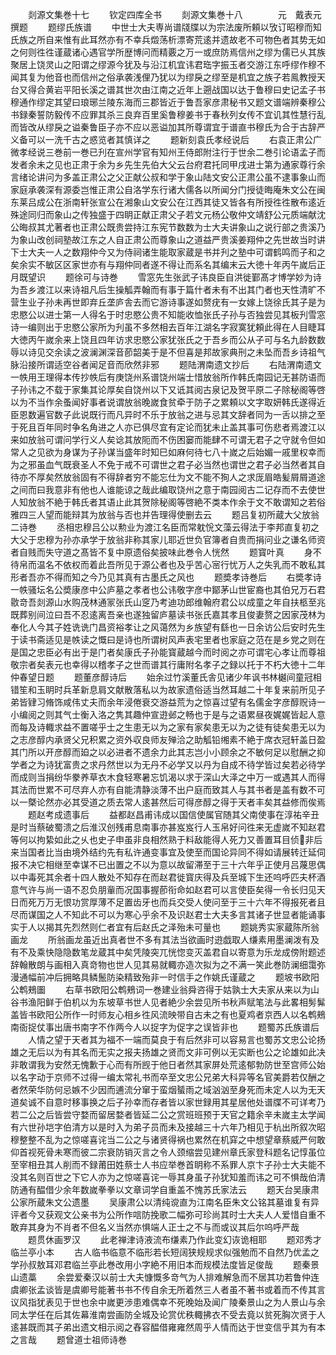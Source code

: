 <!-- { "loadSidebar": true } -->








　　剡源文集巻十七
　　钦定四库全书
　　剡源文集巻十八　　　　元　戴表元　撰题
　　题缪氏族谱
　　中世士大夫専尚谱牋牒以为宗法废所頼以攷订昭穆而知氏族之所自来惟有此耳然亦有不幸兵燬荡析漂寄荒逺并遗故老不可物色者其势无如之何则徃徃谨蔵诸心遇官学所歴博问而精覈之万一或庶防焉信州之缪为儒已乆其族聚居上饶灵山之阳谓之缪源今犹及与沿江机宜讳君珤字振玉者交游江东呼缪作穆不闻其复为他音也而信州之俗承袭浅俚乃犹以为缪戾之缪至是机宜之族子若鳯教授天台又得合黄岩平阳长溪之谱其世次由江南之近年上遡战国以达于鲁穆曰史记孟子书穆通作缪定其望曰琅琊兰陵东海而三郡皆近于鲁吾家彦肃秘书又题文谱端辨秦穆公书録秦誓防毅传不应罪其杀三良弃百里奚鲁穆姜书于春秋列女传不宜讥其性慧行乱而皆改从缪戾之谥秦鲁臣子亦不应以恶谥加其所尊谓宜于谱直书穆氏为合于古辞严义备可以一洗千古之惑览者其慎详之
　　题新刻袁氏孝经说后
　　右袁正肃公广微孝经说三巻前一巻已刋在宣州学官有知州王侍郎附注行于世余二巻引论语孟子而发者余未之见也正肃于余为乡先生先伯大父云台府君托同甲戌进士第为通家尊行余言绪论讲问为多盖正肃公之父正献公叔和学于象山陆文安公正肃公虽不逮事象山而家庭承袭深有源委岂惟正肃公自洛学东行诸大儒各以所闻分门授徒晦庵朱文公在闽东莱吕成公在浙南轩张宣公在湘象山文安公在江西其徒又皆各有所授徃徃散布逺近殊途同归而象山之传独盛于四眀正献正肃父子若文元杨公敬仲文靖舒公元质端献沈公晦叔其尤著者也正肃公既贵尝持江东宪节数数为士大夫讲象山之说行部之贵溪乃为象山改创祠塾故江东之人自正肃公而尊象山之道益严贵溪姜翔仲之先世故当时讲下士大夫一人之数翔仲今又为侍祠诸生能取家蔵是书并刋之塾中可谓鹤鸣而子和之矣余实不敏区区家世亦有与翔仲同者遂不得让而系名其编末云大徳十年丙午嵗后正月既望识
　　题徐可与诗巻
　　雪窓先生张武子讳良臣自洪徙鄞髙才博学妙为诗为吾乡渡江以来诗祖凡后生操觚弄翰而有事于篇什者未有不出其门者也天性清旷不营生业子孙未再世即弃丘垄庐舎去而它游诗事遂如赘疣有一女嫁上饶徐氏其子是为忠愍公以进士第一人得名于时忠愍公贵不知能收恤张氏子孙与否独尝见其板刋雪窓诗一编则出于忠愍公家所为刋虽不多然相去百年江湖名字寂寞犹頼此得在人目睫耳大徳丙午嵗余来上饶且四年访求忠愍公家犹张氏之于吾乡而公从子可与名九龄数数辱以诗见交余读之波澜渊深音莭韶美于是不但喜是邦故家典刑之未坠而吾乡诗祖气脉沿接所谓适空谷者闻足音而欣然非邪
　　题陆渭南遗文抄后
　　右陆渭南遗文一帙用王理得本传抄帙后有庚饶州系谱饶州端士惜放翁所作韩氏南园记无甚防语而子孙讳之不载于家集其论厚矣自饶州以下又诋其阅古泉记及贺平原二子除秘阁等啓以为不当作余蚤闻好事者说谓放翁晚嵗食贫牵于防子之累頼以文字取妍韩氏遂得近臣恩数遍官数子此说既行而凡异时不乐于放翁之进与忌其文辞者同为一舌以排之至于死且百年同时争名角进之人亦已俱尽宜有定论而犹未止盖其事可伤悲者焉渡江以来如放翁可谓问学行义人矣谂其放阨而不伤困窭而能肆不可谓无君子之守就令但如常人之见欲为身谋为子孙谋当盛年时知巳如麻何待七八十嵗之后始媚一戚里权幸而为之邪虽血气既衰圣人不免于戒不可谓世之君子必当然也谓世之君子必当然者其自待亦不厚矣然放翁固有不得辞者穷不能忘仕为文不能不狥人之求厐眉皓髪屑屑道途之间而曰我意非有他也人谁能谅之哉此编取饶州之意于南园阅古二记存而不去使世人知放翁不絶于韩氏者其语止此其贺除秘阁等啓絶不类本作余于文不敢谓知之若俗雅四三人望而能辩其为放翁与否也并告理得使删去云
　　题吕复初所蔵大父放翁二诗巻
　　丞相忠穆吕公以勲业为渡江名臣而常躭恱文藻云得法于李邦直复初之大父于忠穆为孙亦承学于放翁非称其家儿耶近世负官簿者自贵而捐问业之谦名师资者自贱而失守道之髙皆不复中原遗俗矣披味此巻令人恍然
　　题寳叶真
　　身不待帛而温名不依权而着此吾所见于源公者也及乎苦心宻行忧万人之失乳而不敢私其形者吾亦不得而知之今乃见其真有古墨氏之风也
　　题奬孝诗巻后
　　右奬孝诗一帙骚坛名公奬康彦中公庐墓之孝者也公讳敬字彦中鄮茅山世宦裔也其伯兄万石君敭竒吾剡源山水购茂林通冡张氏山窆乃考迪功郎维翰府君公以成童之年自扶柩至兆既葬别间泣曰吾不忍逺离吾亲也遂独留庐墓读书张氏嘉其孝且俊妻赘之因家茂林为奉化人今其子姓诜诜门昌资裕孝让之风蔼然为乡族望有繇也一日余访公后安时先生于读书斋适见是帙读之慨曰是诗也所谓树风声表宅里者也家庭之范在是乡党之则在是国之忠臣必有出于是门者矣康氏子孙能寳蔵越今而时阅之亦可谓宅心孝让而尊祖敬宗者矣表元也幸得以稽孝子之世而谱其行庸附名孝子之録以托于不朽大徳十二年仲春望日题
　　题董彦醇诗后
　　始余过竹溪董氏舎见诸少年讽书林樾间童冠相错笙和玉眀时兵革新息肩文献散落私以为故家遗俗适当然耳越二十年复来前所见子弟皆肄习脩饰咸伟丈夫而余年浸倦衰交游益荒为之惊喜过望有名儒金字彦醇贶诗一小编阅之则其气士衡入洛之隽其趣仲宣逰邺之畅也于是与之语累昼夜娓娓皆起人意而每及诗輙求益不置嗟乎士之生患无以为之家有家矣患无以为之徒有徒矣患无以为之志彦醇内承贤父兄积累之资外収良师友殚洽之助觚铅缃素不絶于席衣冠轩盖日盈其门所以开彦醇而廹之以必进者不遗余力此其志岂小小顾余之不敏何足以慰酬之抑学者之为诗犹富贵之求丹然世以为无丹不必学又以丹为自成不待学皆过矣若必待学而成则当捐纷华豢养草衣木食轻寒暑忘饥渴以求于深山大泽之中万一或遇其人而得其法而世累不可尽弃人亦有自能清静淡薄不出户庭而致其人与其书者是盖有数不可以一槩论然亦必其受道之质去常人逺甚然后可得彦醇之得于天者丰矣其益修而俟焉
　　题赵考成遗事后
　　益都赵昌甫讳成以国信使属官随其父南使事在淳祐辛丑是时当蔡破蜀溃之后淮汉创残甫息南事亦甚岌岌行人玉帛好问徃来无虚嵗不知赵君等何以拘絷如此之乆也史子申虽非良相然熟于料敌能得人死力又善置耳目侦非后来当国者比当由境外结约先有私许通变事宜及使至而国论异同不得如请展转迁延伺报不决它相继至幸谋不已出置之不以为意以故留滞至于三十六年乎正使月吕蔑思偶以中毒死其余者十四人散处不知存在而赵君徙寳庆得及兵至城下生还呜呼匹夫杯酒意气许与尚一语不忍负朋軰而况国事握莭衔命如赵君可以言使臣矣得一令长归见天日而死万万无恨功赏厚薄不足置齿牙也而兵交受人使问至于三十六年不得报死者且尽而谋国之人不知此不可以为寒心乎余不及识赵君士大夫多言其诸子世显者能诵事实于人以揭其先烈然则仁者宜有后赵氏之泽殆未可量也
　　题姚秀实家蔵陈所翁画龙
　　所翁画龙虽近出真者世不多有其法当欲画时逰戯取人缣素用墨澜泼有及有不及乘快隐隐数笔龙蔵其中矣凭陵突兀恍惚变灭盖君自以寄意为乐龙成傍附题述辞翰散朗与画相入真竒物也世人见其易就輙亦造次拟为之不满一笑此巻防澜细霭弥漫通幅前冲后拥略具鳞鬛防染精致殆非一时信手之作姚氏谨蔵之
　　题坡书欧阳公鹎鵊圗
　　右草书欧阳公鹎鵊词一巻建业翁舜咨得于姑孰士大夫家从来以为山谷书渔阳鲜于伯机以为东坡草书世人见者絶少余尝见所书秋声赋笔法与此畧相髣髴盖皆书欧阳公所作一时师友心相乡徃风流映带自古未之有也夏鸡者京西人以名鹎鵊南衙捉仗事出唐书南字不作两今人以捉字为促字之误皆非也
　　题蜀苏氏族谱后
　　人情之望于天者其为福不一端而莫良于有后然非可以容易言也蜀苏文忠公论扬雄之无后以为有其名而无实之报夫扬雄之贤而文非可例以无实断也公之论雄如此决非敢谓我为安然无愧歉于心而有所觊于他日者然其家屏处荒逺郁勃防世至宫师公始以名字动于京师不过得一编太常礼书而卒至文忠公兄弟大科异等名官美爵若仅酬之者然荣华防何忌嫉不少因而逋流分窜于蛮烟蜑雨之域汹汹至身死而未定人以为无天道矣诚不自意时移事换之后子孙幸而存者皆以家世録用其星居他处谱牒不可详考乃若二公之后皆尝守婺而留居婺者皆延二公之赏班班预于天官之籍余辛未嵗主太学闻有六世孙垲字伯清方以是时入为弟子员而未及接越三十六年乃相见于杭出所叙次昭穆整整不乱为之惊嗟喜诧当二公之与诸贤得祸也累然在机穽之中想望章蔡威严何敢仰首视死骨未寒而彼二宗衰防销灭言之令人颈缩尝见建州章氏家登科题名记惇虽位至宰相丑其人削而不録莆田姓蔡士人书应举巻首眀称不系罪人京卞子孙士大夫能不没其名则百世之下它人亦为之惊嗟喜诧一辱其身虽子孙犹知羞而讳之可不惧哉伯清防通有醖借少余年数嵗拳拳以文章词学自重盖不愧苏氏家法云
　　题天台吴康肃公家所蔵朱文公遗墨
　　吴康肃公以清纯谠直为江南名臣朱文公铭其墓谁复有异评者今又获观文公亲书为公所作唁防挽歌二幅弥可珍尚其时士大夫人人爱惜自重不敢弃其身为不肖者不但名义当然亦惧端人正士之不与而或议其后尔呜呼严哉
　　题贯休画罗汉
　　此老禅津诗液流布缣素乃作此变幻诙诡相耶
　　题邓秀才临兰亭小本
　　古人临书临意不临形若长短阔狭规规求似强勉而不自然乃优孟之学孙叔敖耳邓君临兰亭此巻改用小字絶不用旧本而规模法度皆足俊哉
　　题秦景山遗藁
　　余尝爱秦汉以前士大夫慷慨多竒气为人排难解急而不居其功若鲁仲连虞卿张孟谈皆是虞卿号能著书书不传自余无所着然三人者虽不著书或着而不传其言议风指犹表见于世也余中嵗更渉患难偶幸不死晚始及闻广陵秦景山之为人景山与余同太学任在后其佐幕淮南尝画防全城及论赏优秩輙拂衣不受去竟以贫死胸次贤于人逺甚既而其子弟出遗文相示阅之舂容醖借雍雍然周乎人情而达于世变信乎其为有本之言哉
　　题曾道士祖师诗巻
